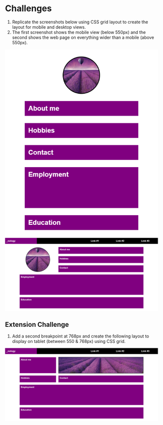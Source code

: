 # Challenges

1. Replicate the screenshots below using CSS grid layout to create the layout for mobile and desktop views.
2. The first screenshot shows the mobile view (below 550px) and the second shows the web page on everything wider than a mobile (above 550px).

![Mobile-view](mobile.png)
![Laptop-view](laptop.png)

## Extension Challenge

1. Add a second breakpoint at 768px and create the following layout to display on tablet (between 550 & 768px) using CSS grid.

![Tablet-view](tablet.png)
